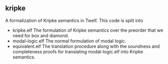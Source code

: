 ## kripke
A formalization of Kripke semantics in Twelf. This code is split into

 - kripke.elf
   The formulation of Kripke semantics over the preorder that we need
   for box and diamond.
 - modal-logic.elf
   The normal formulation of modal logic.
 - equivalent.elf
   The translation procedure along with the soundness and completeness
   proofs for translating modal-logic.elf into Kripke semantics.
